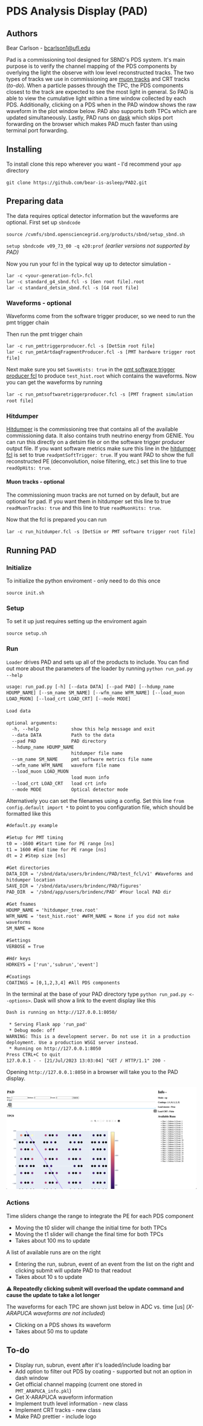 # PDS Analysis Display (PAD)

## Authors
Bear Carlson - bcarlson1@ufl.edu

Pad is a commissioning tool designed for SBND's PDS system. It's main purpose is to verify the channel mapping of the PDS components by overlying the light the observe with low level reconstructed tracks. The two types of tracks we use in commissioning are [muon tracks](https://github.com/SBNSoftware/sbndcode/blob/develop/sbndcode/Commissioning/MuonTrackProducer_module.cc) and CRT tracks (*to-do*). When a particle passes through the TPC, the PDS components closest to the track are expected to see the most light in general. So PAD is able to view the cumulative light within a time window collected by each PDS. Additionally, clicking on a PDS when in the PAD window shows the raw waveform in the plot window below. PAD also supports both TPCs which are updated simultaneously. Lastly, PAD runs on [dask](https://www.dask.org/) which skips port forwarding on the browser which makes PAD much faster than using terminal port forwarding.

## Installing
To install clone this repo wherever you want - I'd recommend your `app` directory

`git clone https://github.com/bear-is-asleep/PAD2.git`


## Preparing data
The data requires optical detector information but the waveforms are optional. First set up `sbndcode`

`source /cvmfs/sbnd.opensciencegrid.org/products/sbnd/setup_sbnd.sh`

`setup sbndcode v09_73_00 -q e20:prof` *(earlier versions not supported by PAD)*

Now you run your fcl in the typical way up to detector simulation - 
```
lar -c <your-generation-fcl>.fcl
lar -c standard_g4_sbnd.fcl -s [Gen root file].root
lar -c standard_detsim_sbnd.fcl -s [G4 root file]
```

### Waveforms - optional
Waveforms come from the software trigger producer, so we need to run the pmt trigger chain

Then run the pmt trigger chain
```
lar -c run_pmttriggerproducer.fcl -s [DetSim root file]
lar -c run_pmtArtdaqFragmentProducer.fcl -s [PMT hardware trigger root file]
```

Next make sure you set `SaveHists: true` in the [pmt software trigger producer fcl](https://github.com/SBNSoftware/sbndcode/blob/b93d59d593f94e7f91c903fda60c3edbb2e3fb1c/sbndcode/Trigger/PMT/pmtsoftwaretriggerproducer.fcl) to produce `test_hist.root` which contains the waveforms. Now you can get the waveforms by running 

`lar -c run_pmtsoftwaretriggerproducer.fcl -s [PMT fragment simulation root file]`

### Hitdumper
[Hitdumper](https://github.com/SBNSoftware/sbndcode/blob/develop/sbndcode/Commissioning/HitDumper_module.cc) is the commissioning tree that contains all of the available commissioning data. It also contains truth neutrino energy from GENIE. You can run this directly on a detsim file or on the software trigger producer output file. If you want software metrics make sure this line in the [hitdumper fcl](https://github.com/SBNSoftware/sbndcode/blob/develop/sbndcode/Commissioning/fcls/hitdumpermodule.fcl) is set to true `readpmtSoftTrigger: true`. If you want PAD to show the full reconstructed PE (deconvolution, noise filtering, etc.) set this line to true `readOpHits: true`.

#### Muon tracks - optional
The commissioning muon tracks are not turned on by default, but are optional for pad. If you want them in hitdumper set this line to true `readMuonTracks: true` and this line to true `readMuonHits: true`.

Now that the fcl is prepared you can run 

`lar -c run_hitdumper.fcl -s [DetSim or PMT software trigger root file]`

## Running PAD

### Initialize
To initialize the python enviroment - only need to do this once

`source init.sh`

### Setup
To set it up just requires setting up the enviroment again

`source setup.sh`

### Run
`Loader` drives PAD and sets up all of the products to include. You can find out more about the parameters of the loader by running `python run_pad.py --help`

```
usage: run_pad.py [-h] [--data DATA] [--pad PAD] [--hdump_name HDUMP_NAME] [--sm_name SM_NAME] [--wfm_name WFM_NAME] [--load_muon LOAD_MUON] [--load_crt LOAD_CRT] [--mode MODE]

Load data

optional arguments:
  -h, --help            show this help message and exit
  --data DATA           Path to the data
  --pad PAD             PAD directory
  --hdump_name HDUMP_NAME
                        hitdumper file name
  --sm_name SM_NAME     pmt software metrics file name
  --wfm_name WFM_NAME   waveform file name
  --load_muon LOAD_MUON
                        load muon info
  --load_crt LOAD_CRT   load crt info
  --mode MODE           Optical detector mode
```


Alternatively you can set the filenames using a config. Set this line `from config.default import *` to point to you configuration file, which should be formatted like this

```
#default.py example

#Setup for PMT timing
t0 = -1600 #Start time for PE range [ns]
t1 = 1600 #End time for PE range [ns]
dt = 2 #Step size [ns]

#Get directories
DATA_DIR = '/sbnd/data/users/brindenc/PAD/test_fcl/v1' #Waveforms and hitdumper location
SAVE_DIR = '/sbnd/data/users/brindenc/PAD/figures' 
PAD_DIR  = '/sbnd/app/users/brindenc/PAD' #Your local PAD dir

#Get fnames
HDUMP_NAME = 'hitdumper_tree.root'
WFM_NAME = 'test_hist.root' #WFM_NAME = None if you did not make waveforms
SM_NAME = None

#Settings
VERBOSE = True

#Hdr keys
HDRKEYS = ['run','subrun','event']

#Coatings
COATINGS = [0,1,2,3,4] #All PDS components
```

In the terminal at the base of your PAD directory type `python run_pad.py <--options>`. Dask will show a link to the event display like this

```
Dash is running on http://127.0.0.1:8050/

 * Serving Flask app 'run_pad'
 * Debug mode: off
WARNING: This is a development server. Do not use it in a production deployment. Use a production WSGI server instead.
 * Running on http://127.0.0.1:8050
Press CTRL+C to quit
127.0.0.1 - - [21/Jul/2023 13:03:04] "GET / HTTP/1.1" 200 -
```

Opening `http://127.0.0.1:8050` in a browser will take you to the PAD display.

![PAD](https://github.com/bear-is-asleep/PAD2/blob/master/Images/PAD2.png)

### Actions
Time sliders change the range to integrate the PE for each PDS component
* Moving the t0 slider will change the initial time for both TPCs
* Moving the t1 slider will change the final time for both TPCs
* Takes about 100 ms to update

A list of available runs are on the right
* Entering the run, subrun, event of an event from the list on the right and clicking submit will update PAD to that readout
* Takes about 10 s to update

⚠️ **Repeatedly clicking submit will overload the update command and cause the update to take a lot longer**

The waveforms for each TPC are shown just below in ADC vs. time [us] (*X-ARAPUCA waveforms are not included*)
* Clicking on a PDS shows its waveform
* Takes about 50 ms to update


## To-do 
* Display run, subrun, event after it's loaded/include loading bar
* Add option to filter out PDS by coating - supported but not an option in dash window
* Get official channel mapping (current one stored in `PMT_ARAPUCA_info.pkl`)
* Get X-ARAPUCA waveform information
* Implement truth level information - new class
* Implement CRT tracks - new class
* Make PAD prettier - include logo
